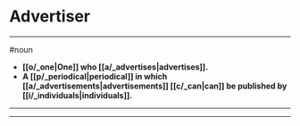 # Advertiser
---
#noun
- **[[o/_one|One]] who [[a/_advertises|advertises]].**
- **A [[p/_periodical|periodical]] in which [[a/_advertisements|advertisements]] [[c/_can|can]] be published by [[i/_individuals|individuals]].**
---
---
